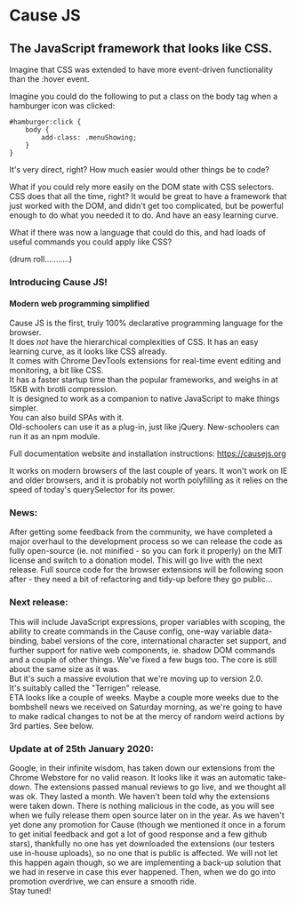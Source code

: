 # Cause JS
## The JavaScript framework that looks like CSS.

Imagine that CSS was extended to have more event-driven functionality than the :hover event.

Imagine you could do the following to put a class on the body tag when a hamburger icon was clicked:

```
#hamburger:click {
    body {
        add-class: .menuShowing;
    }
}
```

It's very direct, right? How much easier would other things be to code?

What if you could rely more easily on the DOM state with CSS selectors. CSS does that all the time, right? It would be great to have a framework that just worked with the DOM, and didn't get too complicated, but be powerful enough to do what you needed it to do. And have an easy learning curve.

What if there was now a language that could do this, and had loads of useful commands you could apply like CSS?

(drum roll...........)

### Introducing Cause JS!
#### Modern web programming simplified

Cause JS is the first, truly 100% declarative programming language for the browser.<br>
It does *not* have the hierarchical complexities of CSS. It has an easy learning curve, as it looks like CSS already.<br>
It comes with Chrome DevTools extensions for real-time event editing and monitoring, a bit like CSS.<br>
It has a faster startup time than the popular frameworks, and weighs in at 15KB with brotli compression.<br>
It is designed to work as a companion to native JavaScript to make things simpler.<br>
You can also build SPAs with it.<br>
Old-schoolers can use it as a plug-in, just like jQuery. New-schoolers can run it as an npm module.

Full documentation website and installation instructions:
https://causejs.org

It works on modern browsers of the last couple of years. It won't work on IE and older browsers, and it is probably not worth polyfilling as it relies on the speed of today's querySelector for its power.

### News:<br>
After getting some feedback from the community, we have completed a major overhaul to the development process so we can release the code as fully open-source (ie. not minified - so you can fork it properly) on the MIT license and switch to a donation model. This will go live with the next release. Full source code for the browser extensions will be following soon after - they need a bit of refactoring and tidy-up before they go public...

### Next release:<br>
This will include JavaScript expressions, proper variables with scoping, the ability to create commands in the Cause config, one-way variable data-binding, babel versions of the core, international character set support, and further support for native web components, ie. shadow DOM commands and a couple of other things. We've fixed a few bugs too. The core is still about the same size as it was.<br>
But it's such a massive evolution that we're moving up to version 2.0.<br>
It's suitably called the "Terrigen" release.<br>
ETA looks like a couple of weeks. Maybe a couple more weeks due to the bombshell news we received on Saturday morning, as we're going to have to make radical changes to not be at the mercy of random weird actions by 3rd parties. See below.

### Update at of 25th January 2020:<br>
Google, in their infinite wisdom, has taken down our extensions from the Chrome Webstore for no valid reason. It looks like it was an automatic take-down. The extensions passed manual reviews to go live, and we thought all was ok. They lasted a month. We haven't been told why the extensions were taken down. There is nothing malicious in the code, as you will see when we fully release them open source later on in the year. As we haven't yet done any promotion for Cause (though we mentioned it once in a forum to get initial feedback and got a lot of good response and a few github stars), thankfully no one has yet downloaded the extensions (our testers use in-house uploads), so no one that is public is affected. We will not let this happen again though, so we are implementing a back-up solution that we had in reserve in case this ever happened. Then, when we do go into promotion overdrive, we can ensure a smooth ride.<br>
Stay tuned!
